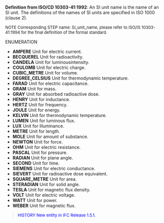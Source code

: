 ﻿**Definition from ISO/CD 10303-41:1992**: An SI unit name is the name of an SI unit. The definitions of the names of SI units are specified in ISO 1000 (clause 2).

> <font size="-1">
  NOTE Corresponding STEP name: SI_unit_name, please refer to ISO/IS 10303-41:1994
  for the final definition of the formal standard.
</font>

ENUMERATION

* **AMPERE** Unit for electric current.
* **BECQUEREL** Unit for radioactivity.
* **CANDELA** Unit for luminousintensity.
* **COULOMB** Unit for electric charge.
* **CUBIC_METRE** Unit for volume.
* **DEGREE_CELSIUS** Unit for thermodynamic temperature.
* **FARAD** Unit for electric capacitance.
* **GRAM** Unit for mass.
* **GRAY** Unit for absorbed radioactive dose.
* **HENRY** Unit for inductance.
* **HERTZ** Unit for frequency.
* **JOULE** Unit for energy.
* **KELVIN** Unit for thermodynamic temperature.
* **LUMEN** Unit for luminous flux.
* **LUX** Unit for illuminance.
* **METRE** Unit for length.
* **MOLE** Unit for amount of substance.
* **NEWTON** Unit for force.
* **OHM** Unit for electric resistance.
* **PASCAL** Unit for pressure.
* **RADIAN** Unit for plane angle.
* **SECOND** Unit for time.
* **SIEMENS** Unit for electric conductance.
* **SIEVERT** Unit for radioactive dose equivalent.
* **SQUARE_METRE** Unit for area.
* **STERADIAN** Unit for solid angle.
* **TESLA** Unit for magnetic flux density.
* **VOLT** Unit for electric voltage.
* **WATT** Unit for power.
* **WEBER** Unit for magnetic flux.

> <font size="-1" color="#0000FF">HISTORY New entity in IFC Release 1.5.1.
</font>
